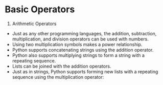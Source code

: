# Basic Operators 

1. Arithmetic Operators
- Just as any other programming languages, the addition, subtraction, multiplication, and division operators can be used with numbers.
- Using two multiplication symbols makes a power relationship.
- Python supports concatenating strings using the addition operator.
- Python also supports multiplying strings to form a string with a repeating sequence.
- Lists can be joined with the addition operators.
- Just as in strings, Python supports forming new lists with a repeating sequence using the multiplication operator:



